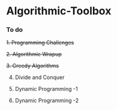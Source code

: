 # Algorithmic-Toolbox

### To do

~~1. Programming Challenges~~

~~2. Algorithmic Wrapup~~

~~3. Greedy Algorithms~~

4. Divide and Conquer

5. Dynamic Programming -1

6. Dynamic Programming -2
